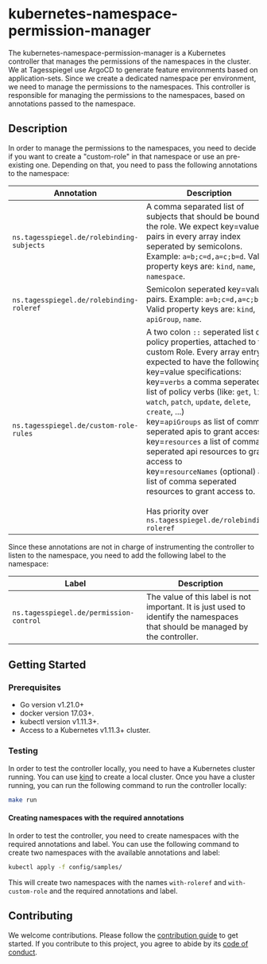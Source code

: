 # kubernetes-namespace-permission-manager

The kubernetes-namespace-permission-manager is a Kubernetes controller that manages the permissions of the namespaces in the cluster. We at Tagesspiegel use ArgoCD to generate feature environments based on application-sets. Since we create a dedicated namespace per environment, we need to manage the permissions to the namespaces. This controller is responsible for managing the permissions to the namespaces, based on annotations passed to the namespace.

## Description

In order to manage the permissions to the namespaces, you need to decide if you want to create a "custom-role" in that namespace or use an pre-existing one. Depending on that, you need to pass the following annotations to the namespace:

| Annotation | Description |
|---|---|
| `ns.tagesspiegel.de/rolebinding-subjects` | A comma separated list of subjects that should be bound to the role. We expect key=value pairs in every array index seperated by semicolons. Example: `a=b;c=d,a=c;b=d`. Valid property keys are: `kind`, `name`, `namespace`. |
| `ns.tagesspiegel.de/rolebinding-roleref` | Semicolon seperated key=value pairs. Example: `a=b;c=d,a=c;b=d`. Valid property keys are: `kind`, `apiGroup`, `name`. |
| `ns.tagesspiegel.de/custom-role-rules` | A two colon `::` seperated list of policy properties, attached to the custom Role. Every array entry is expected to have the following key=value specifications: </br>key=`verbs` a comma seperated list of policy verbs (like: `get`, `list`, `watch`, `patch`, `update`, `delete`, `create`, ...)</br>key=`apiGroups` as list of comma seperated apis to grant access to</br>key=`resources` a list of comma seperated api resources to grant access to</br>key=`resourceNames` (optional) as list of comma seperated resources to grant access to.</br></br>Has priority over `ns.tagesspiegel.de/rolebinding-roleref` |

Since these annotations are not in charge of instrumenting the controller to listen to the namespace, you need to add the following label to the namespace:

| Label | Description |
|---|---|
| `ns.tagesspiegel.de/permission-control` | The value of this label is not important. It is just used to identify the namespaces that should be managed by the controller. |

## Getting Started

### Prerequisites

- Go version v1.21.0+
- docker version 17.03+.
- kubectl version v1.11.3+.
- Access to a Kubernetes v1.11.3+ cluster.

### Testing

In order to test the controller locally, you need to have a Kubernetes cluster running. You can use [kind](https://kind.sigs.k8s.io/) to create a local cluster. Once you have a cluster running, you can run the following command to run the controller locally:

```bash
make run
```

#### Creating namespaces with the required annotations

In order to test the controller, you need to create namespaces with the required annotations and label. You can use the following command to create two namespaces with the available annotations and label:

```bash
kubectl apply -f config/samples/
```

This will create two namespaces with the names `with-roleref` and `with-custom-role` and the required annotations and label.

## Contributing

We welcome contributions. Please follow the [contribution guide](CONTRIBUTING.md) to get started. If you contribute to this project, you agree to abide by its [code of conduct](CODE_OF_CONDUCT.md).

